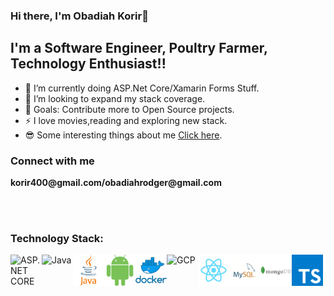 
### Hi there, I'm Obadiah Korir👋 
## I'm a Software Engineer, Poultry Farmer, Technology Enthusiast!!

- 🌱 I’m currently doing ASP.Net Core/Xamarin Forms  Stuff. 
- 👯 I’m looking to expand my stack coverage.
- 🥅 Goals: Contribute more to Open Source projects.
- ⚡ I love movies,reading and exploring new stack.
- 😎 Some interesting things about me <a href="">Click here</a>. 

### Connect with me 

<p><b>korir400@gmail.com/obadiahrodger@gmail.com</b></p>

<br />
<br />

### Technology Stack:
<img align="left" alt="ASP.NET CORE" width="50px" src="https://user-images.githubusercontent.com/22344432/160771272-9ad32c1c-065e-4af1-9b6a-f7424f46f342.png"/>
<img align="left" alt="Java" width="50px" src="https://user-images.githubusercontent.com/22344432/160771459-b4288c7f-5ddc-4cce-83aa-9abf16ad9e6a.png"/>
<img align="left" alt="Java" width="50px" src="https://raw.githubusercontent.com/github/explore/80688e429a7d4ef2fca1e82350fe8e3517d3494d/topics/java/java.png" />
<img align="left" alt="Android" width="50px" src="https://raw.githubusercontent.com/github/explore/80688e429a7d4ef2fca1e82350fe8e3517d3494d/topics/android/android.png" />
<img align="left" alt="Docker" width="50px" src="https://raw.githubusercontent.com/github/explore/80688e429a7d4ef2fca1e82350fe8e3517d3494d/topics/docker/docker.png" />
<img align="left" alt="GCP" width="50px" src="https://cdn.jsdelivr.net/npm/simple-icons@v3/icons/googlecloud.svg" />
<img align="left" alt="React" width="50px" src="https://raw.githubusercontent.com/github/explore/80688e429a7d4ef2fca1e82350fe8e3517d3494d/topics/react/react.png" />
<img align="left" alt="Mysql" width="50px" src="https://raw.githubusercontent.com/github/explore/80688e429a7d4ef2fca1e82350fe8e3517d3494d/topics/mysql/mysql.png" />
<img align="left" alt="MongoDB" width="50px" src="https://raw.githubusercontent.com/github/explore/80688e429a7d4ef2fca1e82350fe8e3517d3494d/topics/mongodb/mongodb.png" />
<img align="left" alt="Typescript" width="50px" src="https://raw.githubusercontent.com/github/explore/80688e429a7d4ef2fca1e82350fe8e3517d3494d/topics/typescript/typescript.png" />

<br />
<br />


